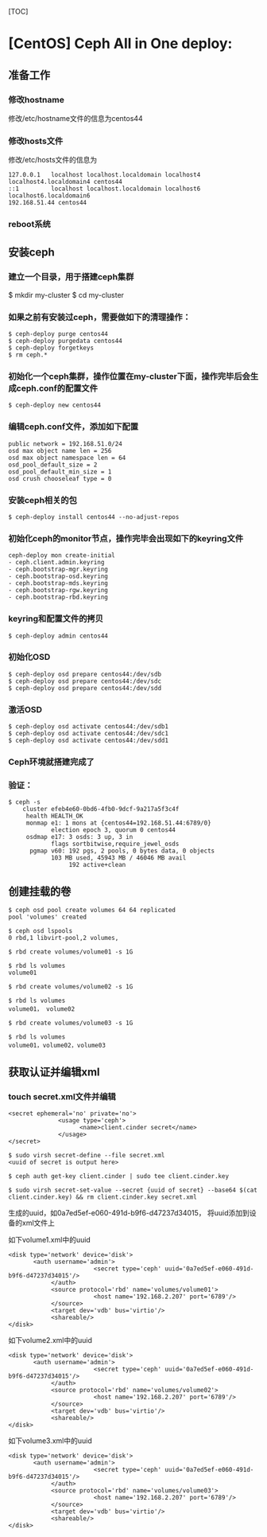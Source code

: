 [TOC]

# [CentOS] Ceph All in One deploy:

## 准备工作
### 修改hostname
   修改/etc/hostname文件的信息为centos44
### 修改hosts文件
   修改/etc/hosts文件的信息为
   ```
   127.0.0.1   localhost localhost.localdomain localhost4 localhost4.localdomain4 centos44
   ::1         localhost localhost.localdomain localhost6 localhost6.localdomain6
   192.168.51.44 centos44
   ```
### reboot系统

## 安装ceph
### 建立一个目录，用于搭建ceph集群
$ mkdir my-cluster
$ cd my-cluster

### 如果之前有安装过ceph，需要做如下的清理操作：
```
$ ceph-deploy purge centos44
$ ceph-deploy purgedata centos44
$ ceph-deploy forgetkeys
$ rm ceph.*
```

### 初始化一个ceph集群，操作位置在my-cluster下面，操作完毕后会生成ceph.conf的配置文件
```
$ ceph-deploy new centos44
```

### 编辑ceph.conf文件，添加如下配置
```
public network = 192.168.51.0/24
osd max object name len = 256
osd max object namespace len = 64
osd_pool_default_size = 2
osd_pool_default_min_size = 1
osd crush chooseleaf type = 0
```

### 安装ceph相关的包
```
$ ceph-deploy install centos44 --no-adjust-repos
```

### 初始化ceph的monitor节点，操作完毕会出现如下的keyring文件
```
ceph-deploy mon create-initial
- ceph.client.admin.keyring
- ceph.bootstrap-mgr.keyring
- ceph.bootstrap-osd.keyring
- ceph.bootstrap-mds.keyring
- ceph.bootstrap-rgw.keyring
- ceph.bootstrap-rbd.keyring
```

### keyring和配置文件的拷贝
```
$ ceph-deploy admin centos44
```

### 初始化OSD
```
$ ceph-deploy osd prepare centos44:/dev/sdb
$ ceph-deploy osd prepare centos44:/dev/sdc
$ ceph-deploy osd prepare centos44:/dev/sdd
```

### 激活OSD
```
$ ceph-deploy osd activate centos44:/dev/sdb1
$ ceph-deploy osd activate centos44:/dev/sdc1
$ ceph-deploy osd activate centos44:/dev/sdd1
```

### Ceph环境就搭建完成了
### 验证：
```
$ ceph -s
    cluster efeb4e60-0bd6-4fb0-9dcf-9a217a5f3c4f
     health HEALTH_OK
     monmap e1: 1 mons at {centos44=192.168.51.44:6789/0}
            election epoch 3, quorum 0 centos44
     osdmap e17: 3 osds: 3 up, 3 in
            flags sortbitwise,require_jewel_osds
      pgmap v60: 192 pgs, 2 pools, 0 bytes data, 0 objects
            103 MB used, 45943 MB / 46046 MB avail
                 192 active+clean
```

## 创建挂载的卷
```
$ ceph osd pool create volumes 64 64 replicated
pool 'volumes' created

$ ceph osd lspools
0 rbd,1 libvirt-pool,2 volumes,

$ rbd create volumes/volume01 -s 1G

$ rbd ls volumes
volume01

$ rbd create volumes/volume02 -s 1G

$ rbd ls volumes
volume01， volume02

$ rbd create volumes/volume03 -s 1G

$ rbd ls volumes
volume01，volume02，volume03
```


## 获取认证并编辑xml
### touch secret.xml文件并编辑
```
<secret ephemeral='no' private='no'>
              <usage type='ceph'>
                    <name>client.cinder secret</name>
              </usage>
</secret>
```
```
$ sudo virsh secret-define --file secret.xml
<uuid of secret is output here>
```
```
$ ceph auth get-key client.cinder | sudo tee client.cinder.key
```
```
$ sudo virsh secret-set-value --secret {uuid of secret} --base64 $(cat client.cinder.key) && rm client.cinder.key secret.xml
```
生成的uuid，如0a7ed5ef-e060-491d-b9f6-d47237d34015， 将uuid添加到设备的xml文件上

如下volume1.xml中的uuid
```
<disk type='network' device='disk'>
       <auth username='admin'>
                        <secret type='ceph' uuid='0a7ed5ef-e060-491d-b9f6-d47237d34015'/>
            </auth>
            <source protocol='rbd' name='volumes/volume01'>
                        <host name='192.168.2.207' port='6789'/>
            </source>
            <target dev='vdb' bus='virtio'/>
            <shareable/>
</disk>
```

如下volume2.xml中的uuid
```
<disk type='network' device='disk'>
       <auth username='admin'>
                        <secret type='ceph' uuid='0a7ed5ef-e060-491d-b9f6-d47237d34015'/>
            </auth>
            <source protocol='rbd' name='volumes/volume02'>
                        <host name='192.168.2.207' port='6789'/>
            </source>
            <target dev='vdb' bus='virtio'/>
            <shareable/>
</disk>
```

如下volume3.xml中的uuid
```
<disk type='network' device='disk'>
       <auth username='admin'>
                        <secret type='ceph' uuid='0a7ed5ef-e060-491d-b9f6-d47237d34015'/>
            </auth>
            <source protocol='rbd' name='volumes/volume03'>
                        <host name='192.168.2.207' port='6789'/>
            </source>
            <target dev='vdb' bus='virtio'/>
            <shareable/>
</disk>
```

